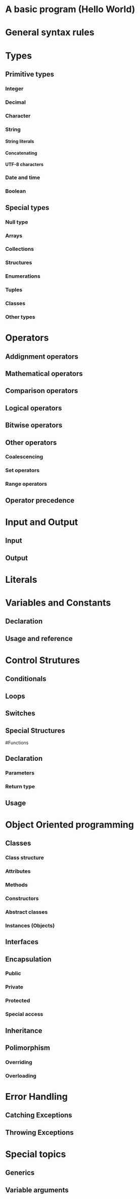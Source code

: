 # A basic program (Hello World)

# General syntax rules


# Types


## Primitive types

### Integer

### Decimal

### Character

### String

#### String literals

#### Concatenating

#### UTF-8 characters

### Date and time

### Boolean


## Special types

### Null type

### Arrays

### Collections

### Structures

### Enumerations

### Tuples

### Classes

### Other types



# Operators

## Addignment operators

## Mathematical operators

## Comparison operators

## Logical operators

## Bitwise operators

## Other operators

### Coalescencing

### Set operators

### Range operators

## Operator precedence


# Input and Output

## Input

## Output




# Literals


# Variables and Constants 

## Declaration

## Usage and reference



# Control Strutures

## Conditionals

## Loops

## Switches

## Special Structures


#Functions


## Declaration

### Parameters

### Return type 



## Usage


# Object Oriented programming

## Classes

### Class structure

### Attributes

### Methods

### Constructors

### Abstract classes

### Instances (Objects)


## Interfaces

## Encapsulation

### Public 

### Private

### Protected

### Special access

## Inheritance


## Polimorphism

### Overriding

### Overloading 


# Error Handling

## Catching Exceptions


## Throwing Exceptions


# Special topics

## Generics

## Variable arguments






